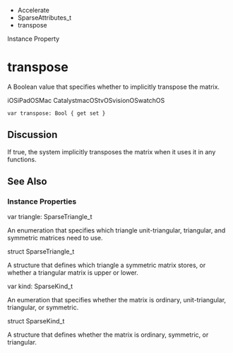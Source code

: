 

- Accelerate
- SparseAttributes_t
-  transpose 

Instance Property

# transpose

A Boolean value that specifies whether to implicitly transpose the matrix.

iOSiPadOSMac CatalystmacOStvOSvisionOSwatchOS

``` source
var transpose: Bool { get set }
```

## Discussion

If true, the system implicitly transposes the matrix when it uses it in any functions.

## See Also

### Instance Properties

var triangle: SparseTriangle_t

An enumeration that specifies which triangle unit-triangular, triangular, and symmetric matrices need to use.

struct SparseTriangle_t

A structure that defines which triangle a symmetric matrix stores, or whether a triangular matrix is upper or lower.

var kind: SparseKind_t

An eumeration that specifies whether the matrix is ordinary, unit-triangular, triangular, or symmetric.

struct SparseKind_t

A structure that defines whether the matrix is ordinary, symmetric, or triangular.

